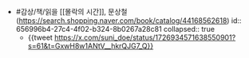 - #감상/책/읽을 [[몰락의 시간]], 문상철(https://search.shopping.naver.com/book/catalog/44168562618)
  id:: 656996b4-27c4-4f02-b324-8b0267a28c81
  collapsed:: true
	- {{tweet https://x.com/suni_doe/status/1726934571638550901?s=61&t=GxwH8w1ANtV__hkrQJG7_Q}}